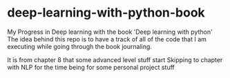 # deep-learning-with-python-book
My Progress in Deep learning with the book 'Deep learning with python'
The idea behind this repo is to have a track of all of the code that I am executing while going through the book journaling.

It is from chapter 8 that some advanced level stuff start
Skipping to chapter with NLP for the time being for some personal project stuff
